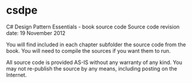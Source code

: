 csdpe
=====

C# Design Pattern Essentials - book source code
Source code revision date: 19 November 2012

You will find included in each chapter subfolder the source code from the book.
You will need to compile the sources if you want them to run.

All source code is provided AS-IS without any warranty of any kind.
You may not re-publish the source by any means, including posting on the Internet.
